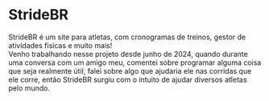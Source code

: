 # StrideBR
StrideBR é um site para atletas, com cronogramas de treinos, gestor de atividades fisicas e muito mais!  
Venho trabalhando nesse projeto desde junho de 2024, quando durante uma conversa com um amigo meu, comentei sobre programar alguma coisa que seja realmente útil, falei sobre algo que ajudaria ele nas corridas que ele corre, então StrideBR surgiu com o intuito de ajudar diversos atletas pelo mundo.
